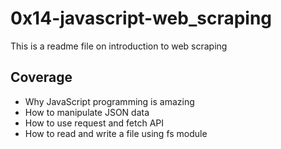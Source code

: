 # 0x14-javascript-web_scraping
This is a readme file on introduction to web scraping 
## Coverage
* Why JavaScript programming is amazing
* How to manipulate JSON data
* How to use request and fetch API
* How to read and write a file using fs module
